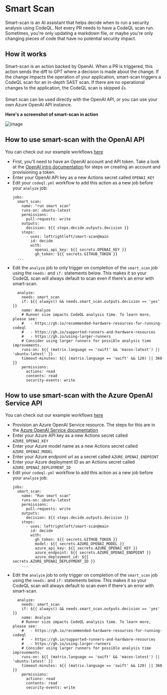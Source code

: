 # Smart Scan
Smart-scan is an AI assistant that helps decide when to run a security analysis using CodeQL.  Not every PR needs to have a CodeQL scan run. Sometimes, you're only updating a markdown file, or maybe you're only changing pieces of code that have no potential security impact. 

## How it works
Smart-scan is an action backed by OpenAI.  When a PR is triggered, this action sends the diff to GPT where a decision is made about the change.  If the change impacts the operation of your application, smart-scan triggers a CodeQL scan for an in-depth SAST scan.  If there are no operational changes to the application, the CodeQL scan is skipped :+1:.

Smart scan can be used directly with the OpenAI API, or you can use your own Azure OpenAI API instance.

**Here's a screenshot of smart-scan in action**

![image](https://github.com/leftrightleft/smart-scan/assets/4910518/d8120260-43ba-446e-b439-23de1a8f0ea5)


## How to use smart-scan with the OpenAI API

You can check out our example workflows [here](./examples)

* First, you'll need to have an OpenAI account and API token.  Take a look at the [OpenAI intro documentation](https://platform.openai.com/docs/introduction) for steps on creating an account and provisioning a token.
* Enter your OpenAI API key as a new Actions secret called `OPENAI_KEY`
* Edit your `codeql.yml` workflow to add this action as a new job before your `analyze` job:
  ```
  jobs:
    smart_scan:
      name: "run smart scan"
      runs-on: ubuntu-latest
      permissions:
        pull-requests: write
      outputs:
        decision: ${{ steps.decide.outputs.decision }}
      steps:
        - uses: leftrightleft/smart-scan@main
          id: decide 
          with:
            openai_api_key: ${{ secrets.OPENAI_KEY }}
            gh_token: ${{ secrets.GITHUB_TOKEN }}
    ...
  ```
* Edit the `analyze` job to only trigger on completion of the `smart_scan` job using the `needs:` and `if:` statements below.  This makes it so your CodeQL scan will always default to scan even if there's an error with smart-scan.
  ```
    analyze:
      needs: smart_scan
      if: ${{ always() && needs.smart_scan.outputs.decision == 'yes' }}
      name: Analyze
      # Runner size impacts CodeQL analysis time. To learn more, please see:
      #   - https://gh.io/recommended-hardware-resources-for-running-codeql
      #   - https://gh.io/supported-runners-and-hardware-resources
      #   - https://gh.io/using-larger-runners
      # Consider using larger runners for possible analysis time improvements.
      runs-on: ${{ (matrix.language == 'swift' && 'macos-latest') || 'ubuntu-latest' }}
      timeout-minutes: ${{ (matrix.language == 'swift' && 120) || 360 }}
      permissions:
        actions: read
        contents: read
        security-events: write
  ```



## How to use smart-scan with the Azure OpenAI Service API

You can check out our example workflows [here](./examples)

* Provision an Azure OpenAI Service resource.  The steps for this are in the [Azure OpenAI Service documentation](https://learn.microsoft.com/en-us/azure/ai-services/openai/) 
* Enter your Azure API key as a new Actions secret called `AZURE_OPENAI_KEY`
* Enter your Azure model name as a new Actions secret called `AZURE_OPENAI_MODEL`
* Enter your Azure endpoint url as a secret called `AZURE_OPENAI_ENDPOINT`
* Enter your Azure deployment ID as an Actions secret called `AZURE_OPENAI_DEPLOYMENT_ID`
* Edit your `codeql.yml` workflow to add this action as a new job before your `analyze` job:
  ```
  jobs:
    smart_scan:
      name: "Run smart scan"
      runs-on: ubuntu-latest
      permissions:
        pull-requests: write
      outputs:
        decision: ${{ steps.decide.outputs.decision }}
      steps:
        - uses: leftrightleft/smart-scan@main
          id: decide 
          with:
            gh_token: ${{ secrets.GITHUB_TOKEN }}
            model: ${{ secrets.AZURE_OPENAI_MODEL }}
            azure_api_key: ${{ secrets.AZURE_OPENAI_KEY }}
            azure_endpoint: ${{ secrets.AZURE_OPENAI_ENDPOINT }}
            azure_deployment_id: ${{ secrets.AZURE_OPENAI_DEPLOYMENT_ID }}
      ...
  ```
* Edit the `analyze` job to only trigger on completion of the `smart_scan` job using the `needs:` and `if:` statements below.  This makes it so your CodeQL scan will always default to scan even if there's an error with smart-scan.
  ```
    analyze:
      needs: smart_scan
      if: ${{ always() && needs.smart_scan.outputs.decision == 'yes' }}
      name: Analyze
      # Runner size impacts CodeQL analysis time. To learn more, please see:
      #   - https://gh.io/recommended-hardware-resources-for-running-codeql
      #   - https://gh.io/supported-runners-and-hardware-resources
      #   - https://gh.io/using-larger-runners
      # Consider using larger runners for possible analysis time improvements.
      runs-on: ${{ (matrix.language == 'swift' && 'macos-latest') || 'ubuntu-latest' }}
      timeout-minutes: ${{ (matrix.language == 'swift' && 120) || 360 }}
      permissions:
        actions: read
        contents: read
        security-events: write
  ```

